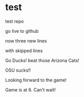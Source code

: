 # test
test repo

go live to github

now three new lines

with skipped lines

Go Ducks! beat those Arizona Cats!

OSU sucks!!

Looking forward to the game!

Game is at 6. Can't wait!